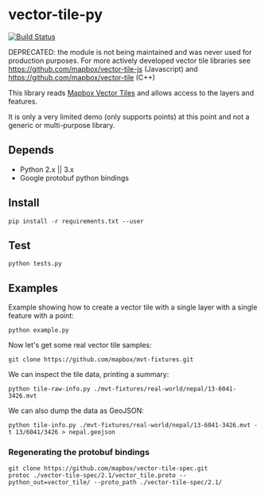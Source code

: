 vector-tile-py
==============

[![Build Status](https://travis-ci.org/mapbox/vector-tile-py.svg?branch=master)](https://travis-ci.org/mapbox/vector-tile-py)

DEPRECATED: the module is not being maintained and was never used for production purposes. For more actively developed vector tile libraries see https://github.com/mapbox/vector-tile-js (Javascript) and https://github.com/mapbox/vector-tile (C++)

This library reads [Mapbox Vector Tiles](https://github.com/mapbox/vector-tile-spec) and allows access to the layers and features.

It is only a very limited demo (only supports points) at this point and not a generic or multi-purpose library.

## Depends

 - Python 2.x || 3.x
 - Google protobuf python bindings

## Install

```
pip install -r requirements.txt --user
```

## Test

```
python tests.py
```

## Examples

Example showing how to create a vector tile with a single layer with a single feature with a point:

```
python example.py
```


Now let's get some real vector tile samples:

```
git clone https://github.com/mapbox/mvt-fixtures.git
```

We can inspect the tile data, printing a summary:

```
python tile-raw-info.py ./mvt-fixtures/real-world/nepal/13-6041-3426.mvt
````

We can also dump the data as GeoJSON:

```
python tile-info.py ./mvt-fixtures/real-world/nepal/13-6041-3426.mvt -t 13/6041/3426 > nepal.geojson
```


### Regenerating the protobuf bindings


```
git clone https://github.com/mapbox/vector-tile-spec.git
protoc ./vector-tile-spec/2.1/vector_tile.proto --python_out=vector_tile/ --proto_path ./vector-tile-spec/2.1/
```

